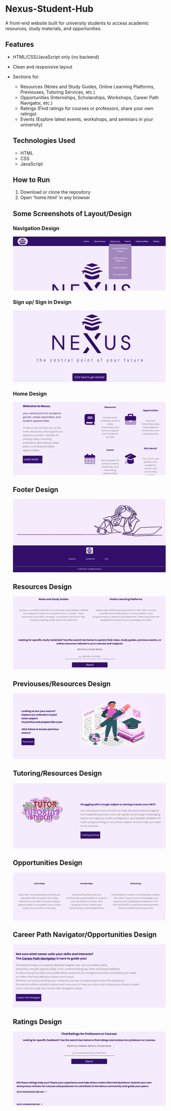 # Nexus-Student-Hub

A front-end website built for university students to access academic resources, study materials, and opportunities.

## Features
- HTML/CSS/JavaScript only (no backend)
- Clean and responsive layout
- Sections for:
  - Resources (Notes and Study Guides, Online Learning Platforms, Previouses, Tutoring Services, etc.)
  - Opportunities (Internships, Scholarships, Workshops, Career Path Navigator, etc.)
  - Ratings (Find ratings for courses or professors, share your own ratings)
  - Events (Explore latest events, workshops, and seminars in your university)
 
  ## Technologies Used
  - HTML
  - CSS
  - JavaScript
 
  ## How to Run
  1. Download or clone the repository
  2. Open 'home.html' in any browser
 
  ## Some Screenshots of Layout/Design

  ### Navigation Design
  ![Nav](screenshots/nav.png)

  ### Sign up/ Sign in Design
  ![Sign](screenshots/sign.png)

  ### Home Design
  ![Home](screenshots/homeScreen.png)

  ## Footer Design
  ![Footer](screenshots/footer.png)

  ## Resources Design
  ![Resources](screenshots/resources.png)

  ## Previouses/Resources Design
  ![Footer](screenshots/previouses.png)

  ## Tutoring/Resources Design
  ![Footer](screenshots/tutoringServices.png)

  ## Opportunities Design
  ![Footer](screenshots/opportunities.png)

  ## Career Path Navigator/Opportunities Design
  ![Footer](screenshots/careerPathNav.png)

  ## Ratings Design
  ![Footer](screenshots/ratings.png)
  
